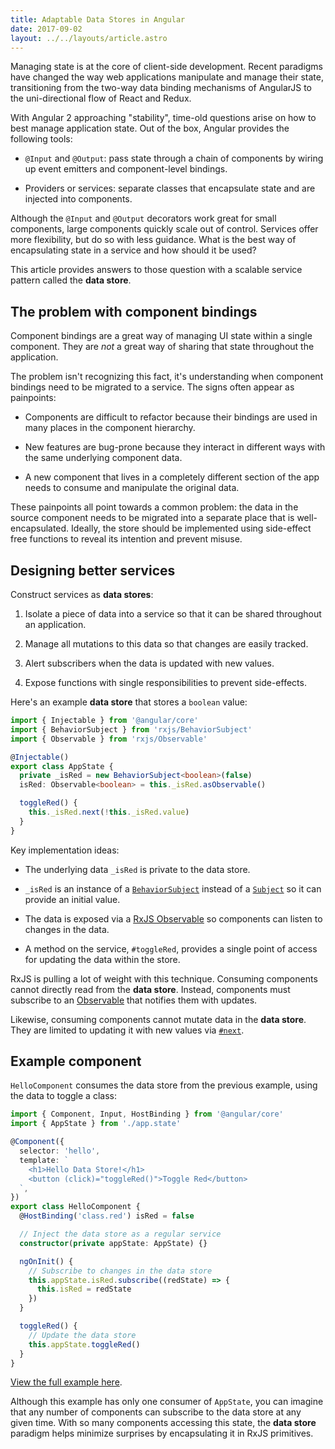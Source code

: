 ```yaml
---
title: Adaptable Data Stores in Angular
date: 2017-09-02
layout: ../../layouts/article.astro
---
```


Managing state is at the core of client-side development. Recent paradigms have changed the way web applications manipulate and manage their state, transitioning from the two-way data binding mechanisms of AngularJS to the uni-directional flow of React and Redux.

With Angular 2 approaching "stability", time-old questions arise on how to best manage application state. Out of the box, Angular provides the following tools:

- `@Input` and `@Output`: pass state through a chain of components by wiring up event emitters and component-level bindings.

- Providers or services: separate classes that encapsulate state and are injected into components.

Although the `@Input` and `@Output` decorators work great for small components, large components quickly scale out of control. Services offer more flexibility, but do so with less guidance. What is the best way of encapsulating state in a service and how should it be used?

This article provides answers to those question with a scalable service pattern called the **data store**.

## The problem with component bindings

Component bindings are a great way of managing UI state within a single component. They are _not_ a great way of sharing that state throughout the application.

The problem isn't recognizing this fact, it's understanding when component bindings need to be migrated to a service. The signs often appear as painpoints:

- Components are difficult to refactor because their bindings are used in many places in the component hierarchy.

- New features are bug-prone because they interact in different ways with the same underlying component data.

- A new component that lives in a completely different section of the app needs to consume and manipulate the original data.

These painpoints all point towards a common problem: the data in the source component needs to be migrated into a separate place that is well-encapsulated. Ideally, the store should be implemented using side-effect free functions to reveal its intention and prevent misuse.

## Designing better services

Construct services as **data stores**:

1. Isolate a piece of data into a service so that it can be shared throughout an application.

2. Manage all mutations to this data so that changes are easily tracked.

3. Alert subscribers when the data is updated with new values.

4. Expose functions with single responsibilities to prevent side-effects.

Here's an example **data store** that stores a `boolean` value:

```typescript
import { Injectable } from '@angular/core'
import { BehaviorSubject } from 'rxjs/BehaviorSubject'
import { Observable } from 'rxjs/Observable'

@Injectable()
export class AppState {
  private _isRed = new BehaviorSubject<boolean>(false)
  isRed: Observable<boolean> = this._isRed.asObservable()

  toggleRed() {
    this._isRed.next(!this._isRed.value)
  }
}
```

Key implementation ideas:

- The underlying data `_isRed` is private to the data store.

- `_isRed` is an instance of a [`BehaviorSubject`](https://rxjs.dev/api/index/class/BehaviorSubject) instead of a [`Subject`](https://rxjs.dev/api/index/class/Subject) so it can provide an initial value.

- The data is exposed via a [RxJS Observable](http://reactivex.io/rxjs/class/es6/Observable.js~Observable.html) so components can listen to changes in the data.

- A method on the service, `#toggleRed`, provides a single point of access for updating the data within the store.

RxJS is pulling a lot of weight with this technique. Consuming components cannot directly read from the **data store**. Instead, components must subscribe to an [Observable](http://reactivex.io/rxjs/class/es6/Observable.js~Observable.html) that notifies them with updates.

Likewise, consuming components cannot mutate data in the **data store**. They are limited to updating it with new values via [`#next`](https://rxjs.dev/api/index/class/BehaviorSubject#next).

## Example component

`HelloComponent` consumes the data store from the previous example, using the data to toggle a class:

```typescript
import { Component, Input, HostBinding } from '@angular/core'
import { AppState } from './app.state'

@Component({
  selector: 'hello',
  template: `
    <h1>Hello Data Store!</h1>
    <button (click)="toggleRed()">Toggle Red</button>
  `,
})
export class HelloComponent {
  @HostBinding('class.red') isRed = false

  // Inject the data store as a regular service
  constructor(private appState: AppState) {}

  ngOnInit() {
    // Subscribe to changes in the data store
    this.appState.isRed.subscribe((redState) => {
      this.isRed = redState
    })
  }

  toggleRed() {
    // Update the data store
    this.appState.toggleRed()
  }
}
```

[View the full example here](https://stackblitz.com/edit/angular-pah1j1).

Although this example has only one consumer of `AppState`, you can imagine that any number of components can subscribe to the data store at any given time. With so many components accessing this state, the **data store** paradigm helps minimize surprises by encapsulating it in RxJS primitives.

